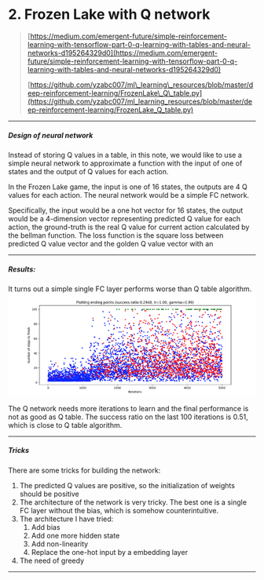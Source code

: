 # 2. Frozen Lake with Q network

> [https://medium.com/emergent-future/simple-reinforcement-learning-with-tensorflow-part-0-q-learning-with-tables-and-neural-networks-d195264329d0](https://medium.com/emergent-future/simple-reinforcement-learning-with-tensorflow-part-0-q-learning-with-tables-and-neural-networks-d195264329d0)
>
> [https://github.com/yzabc007/ml\_learning\_resources/blob/master/deep-reinforcement-learning/FrozenLake\_Q\_table.py](https://github.com/yzabc007/ml_learning_resources/blob/master/deep-reinforcement-learning/FrozenLake_Q_table.py)

---

##### Design of neural network

Instead of storing Q values in a table, in this note, we would like to use a simple neural network to approximate a function with the input of one of states and the output of Q values for each action.

In the Frozen Lake game, the input is one of 16 states, the outputs are 4 Q values for each action. The neural network would be a simple FC network.

Specifically, the input would be a one hot vector for 16 states, the output would be a 4-dimension vector representing predicted Q value for each action, the ground-truth is the real Q value for current action calculated by the bellman function. The loss function is the square loss between predicted Q value vector and the golden Q value vector with an

---

##### Results:

It turns out a simple single FC layer performs worse than Q table algorithm.![](/assets/frozen_q_tf_1.png)

The Q network needs more iterations to learn and the final performance is not as good as Q table. The success ratio on the last 100 iterations is 0.51, which is close to Q table algorithm.

---

##### Tricks

There are some tricks for building the network:

1. The predicted Q values are positive, so the initialization of weights should be positive
2. The architecture of the network is very tricky. The best one is a single FC layer without the bias, which is somehow counterintuitive.
3. The architecture I have tried:
   1. Add bias
   2. Add one more hidden state
   3. Add non-linearity
   4. Replace the one-hot input by a embedding layer
4. The need of greedy 

---



